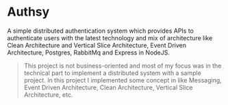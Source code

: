 # Authsy
A simple distributed authentication system which provides APIs to authenticate users with the latest technology and mix of architecture like Clean Architecture and Vertical Slice Architecture, Event Driven Architecture, Postgres, RabbitMq and Express in NodeJS.

> This project is not business-oriented and most of my focus was in the technical part to implement a distributed system with a sample project. In this project I implemented some concept in like Messaging, Event Driven Architecture, Clean Architecture, Vertical Slice Architecture, etc.
